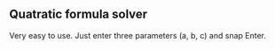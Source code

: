 ## Quatratic formula solver

Very easy to use. Just enter three parameters (a, b, c) 
and snap Enter.